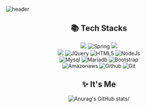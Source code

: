 ![header](https://capsule-render.vercel.app/api?type=waving&color=auto&height=300&section=header&text=welcome&fontSize=90&animation=fadeIn&fontAlignY=38&desc=KimMinSu's%20GitHub%20Profile&descAlignY=51&descAlign=62) 

<div align="center">
  
## 📚 Tech Stacks 
<img src="https://img.shields.io/badge/java-FF6550?style=for-the-badge&logo=java&logoColor=white">  <img alt="Spring" src ="https://img.shields.io/badge/Spring-6DB33F.svg?&style=for-the-badge&logo=Spring&logoColor=white"/>  <img src="https://img.shields.io/badge/javascript-F7DF1E?style=for-the-badge&logo=javascript&logoColor=black"> <br/> <img src="https://img.shields.io/badge/css-1572B6?style=for-the-badge&logo=css3&logoColor=white"> <img alt="JQuery" src ="https://img.shields.io/badge/JQuery-137CBD?&style=for-the-badge&logo=JQuery&logoColor=white"/> <img alt="HTML5" src ="https://img.shields.io/badge/HTML5-E34F26?&style=for-the-badge&logo=HTML5&logoColor=white"/>  <img alt="NodeJs" src ="https://img.shields.io/badge/Node.js-339933?&style=for-the-badge&logo=Node.js&logoColor=white"/> <br/> <img alt="Mysql" src ="https://img.shields.io/badge/Mysql-4479A1?&style=for-the-badge&logo=Mysql&logoColor=white"/> <img alt="Mariadb" src ="https://img.shields.io/badge/Mariadb-003545?&style=for-the-badge&logo=Mariadb&logoColor=white"/> <img alt="Bootstrap" src ="https://img.shields.io/badge/Bootstrap-7952B3?&style=for-the-badge&logo=Bootstrap&logoColor=white"/>  <br/> <img alt="Amazonaws" src ="https://img.shields.io/badge/Amazonaws-232F3E?&style=for-the-badge&logo=Amazonaws&logoColor=white"/> <img alt="Github" src ="https://img.shields.io/badge/Github-181717?&style=for-the-badge&logo=Github&logoColor=white"/> <img alt="Git" src ="https://img.shields.io/badge/Git-F05032?&style=for-the-badge&logo=Git&logoColor=white"/>
<br/>


## ✨ It's Me  
![Anurag's GitHub stats](https://github-readme-stats.vercel.app/api?username=bingsoo95&theme=flag-india&show_icons=true)/ 
